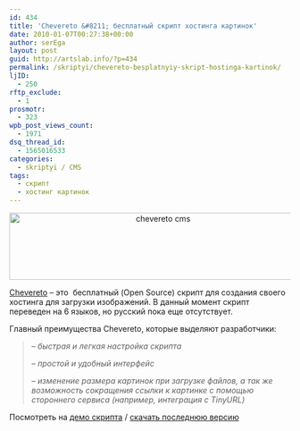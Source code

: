 ```yaml
---
id: 434
title: 'Chevereto &#8211; бесплатный скрипт хостинга картинок'
date: 2010-01-07T00:27:38+00:00
author: serEga
layout: post
guid: http://artslab.info/?p=434
permalink: /skriptyi/chevereto-besplatnyiy-skript-hostinga-kartinok/
ljID:
  - 250
rftp_exclude:
  - 1
prosmotr:
  - 323
wpb_post_views_count:
  - 1971
dsq_thread_id:
  - 1565016533
categories:
  - skriptyi / CMS
tags:
  - скрипт
  - хостинг картинок
---
```

<center>
  <a href="http://googledrive.com/host/0B9lHVSSSdxdxd0hjdUdmRzY3Tjg/chevereto_logo.png"><img src="http://googledrive.com/host/0B9lHVSSSdxdxd0hjdUdmRzY3Tjg/chevereto_logo.png" alt="chevereto cms" title="chevereto_logo" width="535" height="120" class="alignnone size-full wp-image-852" srcset="http://googledrive.com/host/0B9lHVSSSdxdxd0hjdUdmRzY3Tjg/chevereto_logo.png 535w, http://googledrive.com/host/0B9lHVSSSdxdxd0hjdUdmRzY3Tjg/chevereto_logo-300x67.png 300w" sizes="(max-width: 535px) 100vw, 535px" /></a>
</center>

<p style="text-align: left;">
  <a href="http://chevereto.com/">Chevereto</a> &#8211; это  бесплатный (Open Source) скрипт для создания своего хостинга для загрузки изображений. В данный момент скрипт переведен на 6 языков, но русский пока еще отсутствует.
</p>

<p style="text-align: left;">
  Главный преимущества Chevereto, которые выделяют разработчики:
</p>

> <p style="text-align: left;">
>   <em>&#8211; быстрая и легкая настройка скрипта</em>
> </p>
>
> <p style="text-align: left;">
>   <em>&#8211; простой и удобный интерфейс</em>
> </p>
>
> <p style="text-align: left;">
>   <em>&#8211; изменение размера картинок при загрузке файлов, а так же возможность сокращения ссылки к картинке с помощью стороннего сервиса (например, интеграция с TinyURL)</em>
> </p>

<p style="text-align: left;">
  Посмотреть на <a href="http://demo.chevereto.com/" target="_blank">демо скрипта</a> / <a href="http://chevereto.com/" target="_blank">скачать последнюю версию</a>
</p>